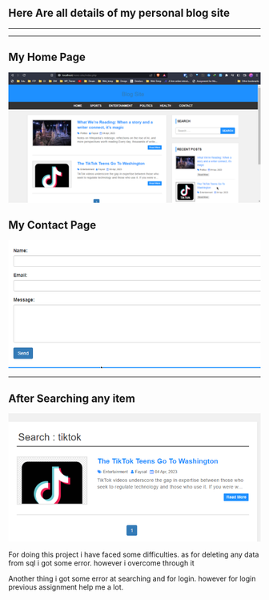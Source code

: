 <!DOCTYPE html>
<html lang="en">
<head>
    <meta charset="UTF-8">
    <meta http-equiv="X-UA-Compatible" content="IE=edge">
    <meta name="viewport" content="width=device-width, initial-scale=1.0">
    <title>Document</title>
</head>
<body>
<h2> Here Are all details of my personal blog site</h2>

<hr>
<hr>

<h2>My Home Page</h2>

<img src="./images/redme/home.png">

<h2>My Contact Page</h2>

<img src="./images/redme/cntact.png">

<hr>

<h2>After Searching any item</h2>

<img src="./images/redme/tiktok.png">

<p>

For doing this project i have faced some difficulties. as for deleting any data from sql i got some error. however i overcome through it</p>

<p> 
Another thing i got some error at searching and for login. however for login previous assignment help me a lot. 
</p>

</body>
</html>
